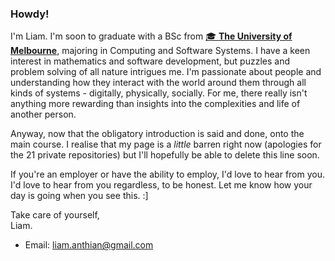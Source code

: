 ### Howdy!
<!-- So I've created the profile readme, now I need to find something to say in it... dilemma, dilemma 🌀🧿 -->
I'm Liam. I'm soon to graduate with a BSc from [🎓&nbsp;**The University of Melbourne**](https://www.unimelb.edu.au/), majoring in Computing and Software Systems. I have a keen interest in mathematics and software development, but puzzles and problem solving of all nature intrigues me. I'm passionate about people and understanding how they interact with the world around them through all kinds of systems - digitally, physically, socially. For me, there really isn't anything more rewarding than insights into the complexities and life of another person.

Anyway, now that the obligatory introduction is said and done, onto the main course. I realise that my page is a *little* barren right now (apologies for the 21 private repositories) but I'll hopefully be able to delete this line soon.

If you're an employer or have the ability to employ, I'd love to hear from you. I'd love to hear from you regardless, to be honest. Let me know how your day is going when you see this. :]

Take care of yourself,<br/>
Liam.
* Email: liam.anthian@gmail.com
<!-- Obligatory blank line at end of file B) -->

